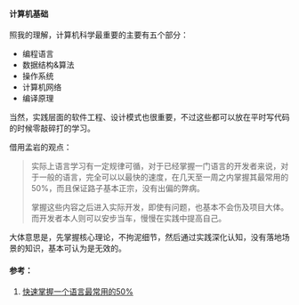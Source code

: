 #### 计算机基础 

照我的理解，计算机科学最重要的主要有五个部分：

- 编程语言
- 数据结构&算法
- 操作系统
- 计算机网络
- 编译原理

当然，实践层面的软件工程、设计模式也很重要，不过这些都可以放在平时写代码的时候零敲碎打的学习。

借用孟岩的观点：

> 实际上语言学习有一定规律可循，对于已经掌握一门语言的开发者来说，对于一般的语言，完全可以以最快的速度，在几天至一周之内掌握其最常用的50%，而且保证路子基本正宗，没有出偏的弊病。
>
> 掌握这些内容之后进入实际开发，即使有问题，也基本不会伤及项目大体。而开发者本人则可以安步当车，慢慢在实践中提高自己。

大体意思是，先掌握核心理论，不拘泥细节，然后通过实践深化认知，没有落地场景的知识，基本可认为是无效的。



#### 参考：

1. [快速掌握一个语言最常用的50%](https://blog.csdn.net/myan/article/details/3144661?spm=1001.2014.3001.5501)